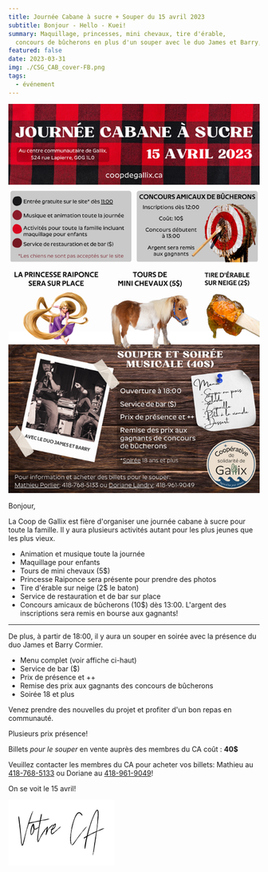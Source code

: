 ```yaml
---
title: Journée Cabane à sucre + Souper du 15 avril 2023
subtitle: Bonjour - Hello - Kuei!
summary: Maquillage, princesses, mini chevaux, tire d'érable,
  concours de bûcherons en plus d'un souper avec le duo James et Barry, tout y sera lors de cette journée légendaire à Gallix! Venez célébrer avec nous!
featured: false
date: 2023-03-31
img: ./CSG_CAB_cover-FB.png
tags:
  - événement
---
```


![Affiche de l'activité](CSG_CAB_poster.png)

Bonjour,

La Coop de Gallix est fière d'organiser une journée cabane à sucre pour toute la famille. Il y aura plusieurs activités autant pour les plus jeunes que les plus vieux.

* Animation et musique toute la journée
* Maquillage pour enfants
* Tours de mini chevaux (5$)
* Princesse Raiponce sera présente pour prendre des photos
* Tire d'érable sur neige (2$ le baton)
* Service de restauration et de bar sur place
* Concours amicaux de bûcherons (10$) dès 13:00. L'argent des inscriptions sera remis en bourse aux gagnants!

---

De plus, à partir de 18:00, il y aura un souper en soirée avec la présence du duo James et Barry Cormier.

* Menu complet (voir affiche ci-haut)
* Service de bar ($)
* Prix de présence et ++
* Remise des prix aux gagnants des concours de bûcherons
* Soirée 18 et plus

Venez prendre des nouvelles du projet et profiter d'un bon repas en communauté.

Plusieurs prix présence!

Billets *pour le souper* en vente auprès des membres du CA coût : **40$**

Veuillez contacter les membres du CA pour acheter vos billets: Mathieu au [418-768-5133](tel:418-768-5133) ou Doriane au [418-961-9049](tel:418-961-9049)!

On se voit le 15 avril!

![signature](/img/votre_ca.svg)
